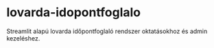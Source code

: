 # lovarda-idopontfoglalo
Streamlit alapú lovarda időpontfoglaló rendszer oktatásokhoz és admin kezeléshez.

